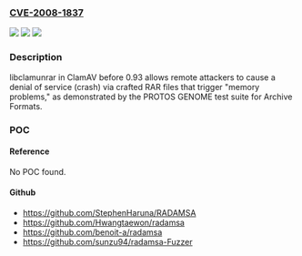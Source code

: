 ### [CVE-2008-1837](https://cve.mitre.org/cgi-bin/cvename.cgi?name=CVE-2008-1837)
![](https://img.shields.io/static/v1?label=Product&message=n%2Fa&color=blue)
![](https://img.shields.io/static/v1?label=Version&message=n%2Fa&color=blue)
![](https://img.shields.io/static/v1?label=Vulnerability&message=n%2Fa&color=brighgreen)

### Description

libclamunrar in ClamAV before 0.93 allows remote attackers to cause a denial of service (crash) via crafted RAR files that trigger "memory problems," as demonstrated by the PROTOS GENOME test suite for Archive Formats.

### POC

#### Reference
No POC found.

#### Github
- https://github.com/StephenHaruna/RADAMSA
- https://github.com/Hwangtaewon/radamsa
- https://github.com/benoit-a/radamsa
- https://github.com/sunzu94/radamsa-Fuzzer

